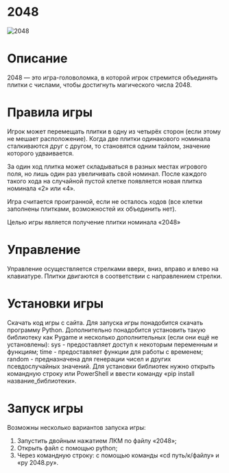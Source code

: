 # 2048
  ![2048](https://github.com/user-attachments/assets/2a57d871-251f-4b21-8243-6bb917616018)
  # Описание
  2048 — это игра-головоломка, в которой игрок стремится объединять плитки с числами, чтобы достигнуть магического числа 2048.
  # Правила игры
  Игрок может перемещать плитки в одну из четырёх сторон (если этому не мешает расположение). Когда две плитки одинакового номинала сталкиваются друг с другом, то становятся одним тайлом, значение которого удваивается.

  За один ход плитка может складываться в разных местах игрового поля, но лишь один раз увеличивать свой номинал. После каждого такого хода на случайной пустой клетке появляется новая плитка номинала «2» или «4».

  Игра считается проигранной, если не осталось ходов (все клетки заполнены плитками, возможностей их объединить нет). 

  Целью игры является получение плитки номинала «2048»
  # Управление
  Управление осуществляется стрелками вверх, вниз, вправо и влево на клавиатуре.
  Плитки двигаются в соответствии с направлением стрелки.
  # Установки игры 
  Скачать код игры с сайта. Для запуска игры понадобится скачать программу Python. Дополнительно понадобится установить такую библиотеку как Pygame и несколько дополнительных (если они ещё не установлены): 
  sys - предоставляет доступ к некоторым переменным и функциям;
  time -  предоставляет функции для работы с временем;
  random - предназначена для генерации чисел и других псевдослучайных значений.
  Для установки библиотек нужно открыть командную строку или PowerShell и ввести команду «pip install название_библиотеки».
  # Запуск игры
  Возможны несколько вариантов запуска игры:
  1. Запустить двойным нажатием ЛКМ по файлу «2048»;
  2. Открыть файл с помощью python;
  3. Через командную строку: с помощью команды «cd путь/к/файлу» и «py 2048.py».
